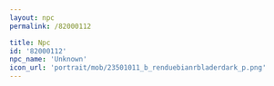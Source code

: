 ```yaml
---
layout: npc
permalink: /82000112

title: Npc
id: '82000112'
npc_name: 'Unknown'
icon_url: 'portrait/mob/23501011_b_renduebianrbladerdark_p.png'
---
```

